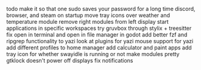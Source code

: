 todo
  make it so that one sudo saves your password for a long time
  discord, browser, and steam on startup
  move tray icons over
  weather and temperature module
  remove right modules from left display
  start applications in specific workspaces
  try gruvbox through stylix + treesitter
  fix open in terminal and open in file manager in godot
  add better fzf and ripgrep functionality to yazi
  look at plugins for yazi
  mouse support for yazi
  add different profiles to home manager
  add calculator and paint apps
  add tray icon for whether swayidle is running or not
  make modules pretty
  gtklock doesn't power off displays
  fix notifications

